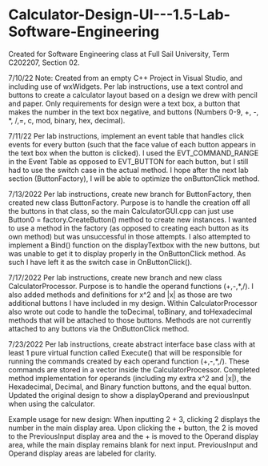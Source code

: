 # Calculator-Design-UI---1.5-Lab-Software-Engineering

Created for Software Engineering class at Full Sail University, Term C202207, Section 02. 

7/10/22 Note: Created from an empty C++ Project in Visual Studio, and including use of wxWidgets. Per lab instructions, use a text control and buttons to create a calculator layout based on a design we drew with pencil and paper. Only requirements for design were a text box, a button that makes the number in the text box negative, and buttons (Numbers 0-9, +, -, *, /,=, c, mod, binary, hex, decimal).

7/11/22 Per lab instructions, implement an event table that handles click events for every button (such that the face value of each button appears in the text box when the button is clicked). I used the EVT_COMMAND_RANGE in the Event Table as opposed to EVT_BUTTON for each button, but I still had to use the switch case in the actual method. I hope after the next lab section (ButtonFactory), I will be able to optimize the onButtonClick method.

7/13/2022 Per lab instructions, create new branch for ButtonFactory, then created new class ButtonFactory. Purpose is to handle the creation off all the buttons in that class, so the main CalculatorGUI.cpp can just use Button0 = factory.CreateButton() method to create new instances. I wanted to use a method in the factory (as opposed to creating each button as its own method) but was unsuccessful in those attempts. I also attempted to implement a Bind() function on the displayTextbox with the new buttons, but was unable to get it to display properly in the OnButtonClick method. As such I have left it as the switch case in OnButtonClick().

7/17/2022 Per lab instructions, create new branch and new class CalculatorProcessor. Purpose is to handle the operand functions (+,-,*,/). I also added methods and definitions for x^2 and |x| as those are two additional buttons I have included in my design. Within CalculatorProcessor also wrote out code to handle the toDecimal, toBinary, and toHexadecimal methods that will be attached to those buttons. Methods are not currently attached to any buttons via the OnButtonClick method.

7/23/2022 Per lab instructions, create abstract interface base class with at least 1 pure virtual function called Execute() that will be responsible for running the commands created by each operand function (+,-,*,/). These commands are stored in a vector inside the CalculatorProcessor. Completed method implementation for operands (including my extra x^2 and |x|), the Hexadecimal, Decimal, and Binary function buttons, and the equal button. Updated the original design to show a displayOperand and previousInput when using the calculator.

Example usage for new design: When inputting 2 + 3, clicking 2 displays the number in the main display area. Upon clicking the + button, the 2 is moved to the PreviousInput display area and the + is moved to the Operand display area, while the main display remains blank for next input. PreviousInput and Operand display areas are labeled for clarity.
